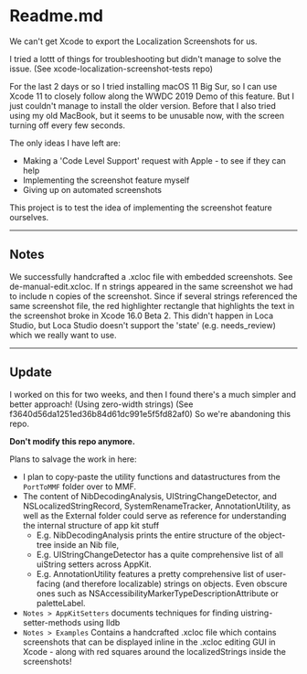 
# Readme.md

We can't get Xcode to export the Localization Screenshots for us. 

I tried a lottt of things for troubleshooting but didn't manage to solve the issue. (See xcode-localization-screenshot-tests repo)

For the last 2 days or so I tried installing macOS 11 Big Sur, so I can use Xcode 11 to closely follow along the WWDC 2019 Demo of this feature. But I just couldn't manage to install the older version. Before that I also tried using my old MacBook, but it seems to be unusable now, with the screen turning off every few seconds.

The only ideas I have left are:

- Making a 'Code Level Support' request with Apple - to see if they can help
- Implementing the screenshot feature myself
- Giving up on automated screenshots

This project is to test the idea of implementing the screenshot feature ourselves.

---

## Notes

We successfully handcrafted a .xcloc file with embedded screenshots. See de-manual-edit.xcloc.
If n strings appeared in the same screenshot we had to include n copies of the screenshot. 
Since if several strings referenced the same screenshot file, the red highlighter rectangle that highlights the text in the screenshot broke in Xcode 16.0 Beta 2.
This didn't happen in Loca Studio, but Loca Studio doesn't support the 'state' (e.g. needs_review) which we really want to use.

---

## Update

I worked on this for two weeks, and then I found there's a much simpler and better approach! (Using zero-width strings) (See f3640d56da1251ed36b84d61dc991e5f5fd82af0)
So we're abandoning this repo.

**Don't modify this repo anymore.**

Plans to salvage the work in here:

- I plan to copy-paste the utility functions and datastructures from the `PortToMMF` folder over to MMF.
- The content of NibDecodingAnalysis, UIStringChangeDetector, and NSLocalizedStringRecord, SystemRenameTracker, AnnotationUtility, as well as the External folder could serve as reference for understanding the internal structure of app kit stuff 
    - E.g. NibDecodingAnalysis prints the entire structure of the object-tree inside an Nib file, 
    - E.g. UIStringChangeDetector has a quite comprehensive list of all uiString setters across AppKit. 
    - E.g. AnnotationUtility features a pretty comprehensive list of user-facing (and therefore localizable) strings on objects. Even obscure ones such as NSAccessibilityMarkerTypeDescriptionAttribute or paletteLabel. 
- `Notes > AppKitSetters` documents techniques for finding uistring-setter-methods using lldb
- `Notes > Examples` Contains a handcrafted .xcloc file which contains screenshots that can be displayed inline in the .xcloc editing GUI in Xcode - along with red squares around the localizedStrings inside the screenshots!

